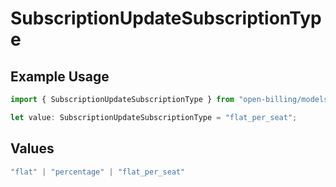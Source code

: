 # SubscriptionUpdateSubscriptionType

## Example Usage

```typescript
import { SubscriptionUpdateSubscriptionType } from "open-billing/models/operations";

let value: SubscriptionUpdateSubscriptionType = "flat_per_seat";
```

## Values

```typescript
"flat" | "percentage" | "flat_per_seat"
```